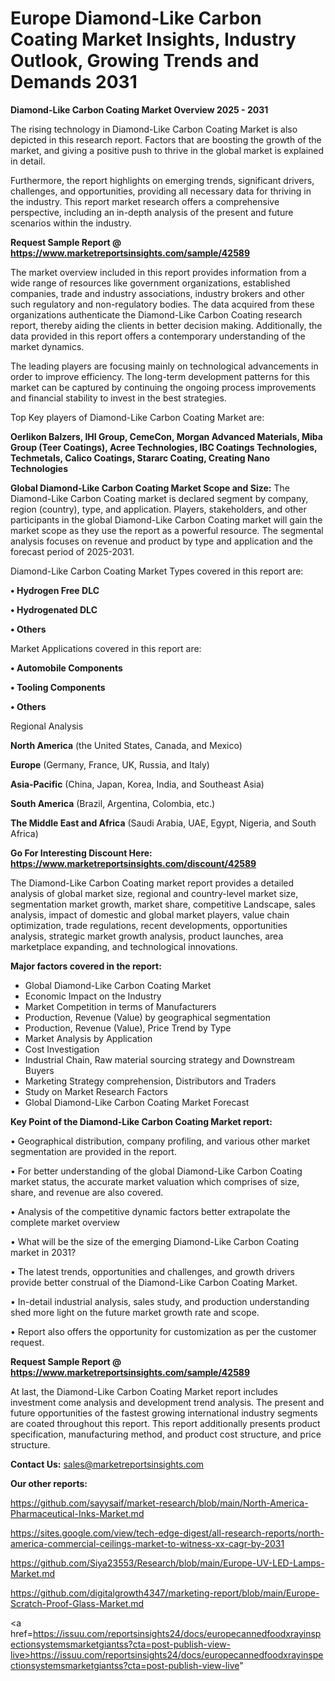# Europe Diamond-Like Carbon Coating Market Insights, Industry Outlook, Growing Trends and Demands 2031

<Strong> Diamond-Like Carbon Coating Market Overview 2025 - 2031</strong>

The rising technology in Diamond-Like Carbon Coating Market is also depicted in this research report. Factors that are boosting the growth of the market, and giving a positive push to thrive in the global market is explained in detail.

Furthermore, the report highlights on emerging trends, significant drivers, challenges, and opportunities, providing all necessary data for thriving in the industry. This report market research offers a comprehensive perspective, including an in-depth analysis of the present and future scenarios within the industry.

<strong>Request Sample Report @ <a href=https://www.marketreportsinsights.com/sample/42589>https://www.marketreportsinsights.com/sample/42589</a></strong>

The market overview included in this report provides information from a wide range of resources like government organizations, established companies, trade and industry associations, industry brokers and other such regulatory and non-regulatory bodies. The data acquired from these organizations authenticate the Diamond-Like Carbon Coating research report, thereby aiding the clients in better decision making. Additionally, the data provided in this report offers a contemporary understanding of the market dynamics.

The leading players are focusing mainly on technological advancements in order to improve efficiency. The long-term development patterns for this market can be captured by continuing the ongoing process improvements and financial stability to invest in the best strategies.

Top Key players of Diamond-Like Carbon Coating Market are:

<strong>Oerlikon Balzers, IHI Group, CemeCon, Morgan Advanced Materials, Miba Group (Teer Coatings), Acree Technologies, IBC Coatings Technologies, Techmetals, Calico Coatings, Stararc Coating, Creating Nano Technologies</strong>

<strong><b>Global Diamond-Like Carbon Coating Market Scope and Size:</b></strong>
The Diamond-Like Carbon Coating market is declared segment by company, region (country), type, and application. Players, stakeholders, and other participants in the global Diamond-Like Carbon Coating market will gain the market scope as they use the report as a powerful resource. The segmental analysis focuses on revenue and product by type and application and the forecast period of 2025-2031.

Diamond-Like Carbon Coating Market Types covered in this report are:

<strong>•  Hydrogen Free DLC

•  Hydrogenated DLC

•  Others</strong>

Market Applications covered in this report are:

<strong>•  Automobile Components

•  Tooling Components

•  Others</strong> 

Regional Analysis

<strong>North America</strong> (the United States, Canada, and Mexico)

<strong>Europe</strong> (Germany, France, UK, Russia, and Italy)

<strong>Asia-Pacific</strong> (China, Japan, Korea, India, and Southeast Asia)

<strong>South America</strong> (Brazil, Argentina, Colombia, etc.)

<strong>The Middle East and Africa</strong> (Saudi Arabia, UAE, Egypt, Nigeria, and South Africa)

<strong>Go For Interesting Discount Here: <a href=https://www.marketreportsinsights.com/discount/42589>https://www.marketreportsinsights.com/discount/42589</a></strong>

The Diamond-Like Carbon Coating market report provides a detailed analysis of global market size, regional and country-level market size, segmentation market growth, market share, competitive Landscape, sales analysis, impact of domestic and global market players, value chain optimization, trade regulations, recent developments, opportunities analysis, strategic market growth analysis, product launches, area marketplace expanding, and technological innovations.

<strong><b>Major factors covered in the report:</b></strong>
<ul>
  <li>Global Diamond-Like Carbon Coating Market </li>
  <li>Economic Impact on the Industry</li>
  <li>Market Competition in terms of Manufacturers</li>
  <li>Production, Revenue (Value) by geographical segmentation</li>
  <li>Production, Revenue (Value), Price Trend by Type</li>
  <li>Market Analysis by Application</li>
  <li>Cost Investigation</li>
  <li>Industrial Chain, Raw material sourcing strategy and Downstream Buyers</li>
  <li>Marketing Strategy comprehension, Distributors and Traders</li>
  <li>Study on Market Research Factors</li>
  <li>Global Diamond-Like Carbon Coating Market Forecast</li>
</ul>

<strong><b>Key Point of the Diamond-Like Carbon Coating Market report:</b></strong>

• Geographical distribution, company profiling, and various other market segmentation are provided in the report.

• For better understanding of the global Diamond-Like Carbon Coating market status, the accurate market valuation which comprises of size, share, and revenue are also covered.

• Analysis of the competitive dynamic factors better extrapolate the complete market overview

• What will be the size of the emerging Diamond-Like Carbon Coating market in 2031?

• The latest trends, opportunities and challenges, and growth drivers provide better construal of the Diamond-Like Carbon Coating Market.

• In-detail industrial analysis, sales study, and production understanding shed more light on the future market growth rate and scope.

• Report also offers the opportunity for customization as per the customer request.

<strong>Request Sample Report @ <a href=https://www.marketreportsinsights.com/sample/42589>https://www.marketreportsinsights.com/sample/42589</a></strong>

At last, the Diamond-Like Carbon Coating Market report includes investment come analysis and development trend analysis. The present and future opportunities of the fastest growing international industry segments are coated throughout this report. This report additionally presents product specification, manufacturing method, and product cost structure, and price structure.

<strong>Contact Us:</strong>
sales@marketreportsinsights.com

<strong>Our other reports:</strong>

<a href=https://github.com/sayysaif/market-research/blob/main/North-America-Pharmaceutical-Inks-Market.md>https://github.com/sayysaif/market-research/blob/main/North-America-Pharmaceutical-Inks-Market.md</a>

<a href=https://sites.google.com/view/tech-edge-digest/all-research-reports/north-america-commercial-ceilings-market-to-witness-xx-cagr-by-2031>https://sites.google.com/view/tech-edge-digest/all-research-reports/north-america-commercial-ceilings-market-to-witness-xx-cagr-by-2031</a>

<a href=https://github.com/Siya23553/Research/blob/main/Europe-UV-LED-Lamps-Market.md>https://github.com/Siya23553/Research/blob/main/Europe-UV-LED-Lamps-Market.md</a>

<a href=https://github.com/digitalgrowth4347/marketing-report/blob/main/Europe-Scratch-Proof-Glass-Market.md>https://github.com/digitalgrowth4347/marketing-report/blob/main/Europe-Scratch-Proof-Glass-Market.md</a>

<a href=https://issuu.com/reportsinsights24/docs/europecannedfoodxrayinspectionsystemsmarketgiantss?cta=post-publish-view-live>https://issuu.com/reportsinsights24/docs/europecannedfoodxrayinspectionsystemsmarketgiantss?cta=post-publish-view-live</a>"
